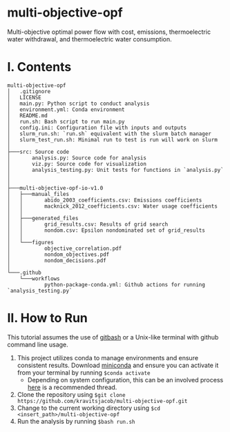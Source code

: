 # multi-objective-opf
Multi-objective optimal power flow with cost, emissions, thermoelectric water withdrawal, and thermoelectric water consumption.

# I. Contents
```
multi-objective-opf
│   .gitignore
│   LICENSE
│   main.py: Python script to conduct analysis
│   environment.yml: Conda environment
│   README.md
│   run.sh: Bash script to run main.py
│   config.ini: Configuration file with inputs and outputs
│   slurm_run.sh: `run.sh` equivalent with the slurm batch manager
│   slurm_test_run.sh: Minimal run to test is run will work on slurm
│
├───src: Source code
│       analysis.py: Source code for analysis
│       viz.py: Source code for visualization
│       analysis_testing.py: Unit tests for functions in `analysis.py`
│    
│
├───multi-objective-opf-io-v1.0
│   ├───manual_files
│   │       abido_2003_coefficients.csv: Emissions coefficients 
│   │       macknick_2012_coefficients.csv: Water usage coefficients
│   │
│   ├───generated_files
│   │       grid_results.csv: Results of grid search
│   │       nondom.csv: Epsilon nondominated set of grid_results
│   │
│   └───figures
│           objective_correlation.pdf
│           nondom_objectives.pdf
│           nondom_decisions.pdf
│
└───.github
    └───workflows
            python-package-conda.yml: Github actions for running `analysis_testing.py`
```

# II. How to Run
This tutorial assumes the use of [gitbash](https://git-scm.com/downloads) or a Unix-like terminal with github command line usage.
1. This project utilizes conda to manage environments and ensure consistent results. Download [miniconda](https://docs.conda.io/en/latest/miniconda.html) and ensure you can activate it from your terminal by running `$conda activate` 
    * Depending on system configuration, this can be an involved process [here](https://discuss.codecademy.com/t/setting-up-conda-in-git-bash/534473) is a recommended thread.
3. Clone the repository using `$git clone https://github.com/kravitsjacob/multi-objective-opf.git` 
4. Change to the current working directory using `$cd <insert_path>/multi-objective-opf`
6. Run the analysis by running `$bash run.sh`
